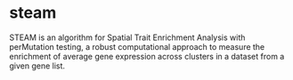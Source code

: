 # steam
STEAM is an algorithm for Spatial Trait Enrichment Analysis with perMutation testing, a robust computational approach to measure the enrichment of average gene expression across clusters in a dataset from a given gene list.
